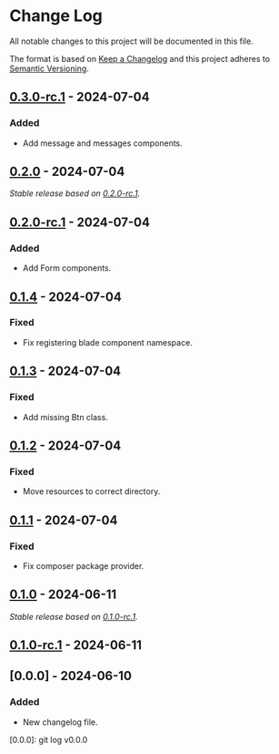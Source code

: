 # Change Log
All notable changes to this project will be documented in this file.

The format is based on [Keep a Changelog](http://keepachangelog.com/)
and this project adheres to [Semantic Versioning](http://semver.org/).

## [0.3.0-rc.1] - 2024-07-04

### Added

- Add message and messages components.

## [0.2.0] - 2024-07-04

_Stable release based on [0.2.0-rc.1]._

## [0.2.0-rc.1] - 2024-07-04

### Added

- Add Form components.

## [0.1.4] - 2024-07-04

### Fixed

- Fix registering blade component namespace.

## [0.1.3] - 2024-07-04

### Fixed

- Add missing Btn class.

## [0.1.2] - 2024-07-04

### Fixed

- Move resources to correct directory.

## [0.1.1] - 2024-07-04

### Fixed

- Fix composer package provider.

## [0.1.0] - 2024-06-11

_Stable release based on [0.1.0-rc.1]._

## [0.1.0-rc.1] - 2024-06-11

## [0.0.0] - 2024-06-10

### Added

- New changelog file.

[0.3.0-rc.1]: https://github.com/internetguru/blade-components/releases/tag/v0.2.0
[0.2.0]: https://https://github.com/internetguru/blade-components/compare/v0.1.4...v0.2.0
[0.2.0-rc.1]: https://github.com/internetguru/blade-components/releases/tag/v0.1.4
[0.1.4]: https://https://github.com/internetguru/blade-components/compare/v0.1.3...v0.1.4
[0.1.3]: https://https://github.com/internetguru/blade-components/compare/v0.1.2...v0.1.3
[0.1.2]: https://https://github.com/internetguru/blade-components/compare/v0.1.1...v0.1.2
[0.1.1]: https://https://github.com/internetguru/blade-components/compare/v0.1.0...v0.1.1
[0.1.0]: https://https://github.com/internetguru/blade-components/compare/v0.0.0...v0.1.0
[0.1.0-rc.1]: https://github.com/internetguru/blade-components/releases/tag/v0.0.0
[0.0.0]: git log v0.0.0
